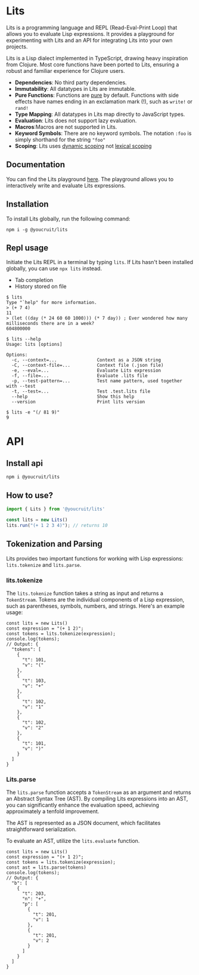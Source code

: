 

# Lits

Lits is a programming language and REPL (Read-Eval-Print Loop) that allows you to evaluate Lisp expressions. It provides a playground for experimenting with Lits and an API for integrating Lits into your own projects.

Lits is a Lisp dialect implemented in TypeScript, drawing heavy inspiration from Clojure. Most core functions have been ported to Lits, ensuring a robust and familiar experience for Clojure users.

* **Dependencies**: No third party dependencies.
* **Immutability**: All datatypes in Lits are immutable.
* **Pure Functions**: Functions are [pure](https://en.wikipedia.org/wiki/Pure_function) by default. Functions with side effects have names ending in an exclamation mark (!), such as `write!` or `rand!`
* **Type Mapping**: All datatypes in Lits map directly to JavaScript types.
* **Evaluation**: Lits does not support lazy evaluation.
* **Macros**:Macros are not supported in Lits.
* **Keyword Symbols**: There are no keyword symbols. The notation `:foo` is simply shorthand for the string `"foo"`
* **Scoping**: Lits uses [dynamic scoping](https://en.wikipedia.org/wiki/Scope_(computer_science)#Dynamic_scope) not [lexical scoping](https://en.wikipedia.org/wiki/Scope_(computer_science)#Lexical_scope)

## Documentation

You can find the Lits playground [here](https://youcruit.github.io/lits/#index). The playground allows you to interactively write and evaluate Lits expressions.

## Installation

To install Lits globally, run the following command:

```
npm i -g @youcruit/lits
```
## Repl usage
Initiate the Lits REPL in a terminal by typing `lits`. If Lits hasn't been installed globally, you can use `npx lits` instead.

* Tab completion
* History stored on file

```
$ lits
Type "`help" for more information.
> (+ 7 4)
11
> (let ((day (* 24 60 60 1000))) (* 7 day)) ; Ever wondered how many milliseconds there are in a week?
604800000
```
```
$ lits --help
Usage: lits [options]

Options:
  -c, --context=...               Context as a JSON string
  -C, --context-file=...          Context file (.json file)
  -e, --eval=...                  Evaluate Lits expression
  -f, --file=...                  Evaluate .lits file
  -p, --test-pattern=...          Test name pattern, used together with --test
  -t, --test=...                  Test .test.lits file
  --help                          Show this help
  --version                       Print lits version
```
```
$ lits -e "(/ 81 9)"
9
```

# API
## Install api

```
npm i @youcruit/lits
```

## How to use?

```ts
import { Lits } from '@youcruit/lits'

const lits = new Lits()
lits.run("(+ 1 2 3 4)"); // returns 10
```

## Tokenization and Parsing
Lits provides two important functions for working with Lisp expressions: `lits.tokenize` and `lits.parse`.

### lits.tokenize
The `lits.tokenize` function takes a string as input and returns a `TokenStream`. Tokens are the individual components of a Lisp expression, such as parentheses, symbols, numbers, and strings. Here's an example usage:

```
const lits = new Lits()
const expression = "(+ 1 2)";
const tokens = lits.tokenize(expression);
console.log(tokens);
// Output: {
  "tokens": [
    {
      "t": 101,
      "v": "("
    },
    {
      "t": 103,
      "v": "+"
    },
    {
      "t": 102,
      "v": "1"
    },
    {
      "t": 102,
      "v": "2"
    },
    {
      "t": 101,
      "v": ")"
    }
  ]
}
```

### Lits.parse
The `lits.parse` function accepts a `TokenStream` as an argument and returns an Abstract Syntax Tree (AST). By compiling Lits expressions into an AST, you can significantly enhance the evaluation speed, achieving approximately a tenfold improvement. 

The AST is represented as a JSON document, which facilitates straightforward serialization.

To evaluate an AST, utilize the `lits.evaluate` function.

```
const lits = new Lits()
const expression = "(+ 1 2)";
const tokens = lits.tokenize(expression);
const ast = lits.parse(tokens)
console.log(tokens);
// Output: {
  "b": [
    {
      "t": 203,
      "n": "+",
      "p": [
        {
          "t": 201,
          "v": 1
        },
        {
          "t": 201,
          "v": 2
        }
      ]
    }
  ]
}
```
